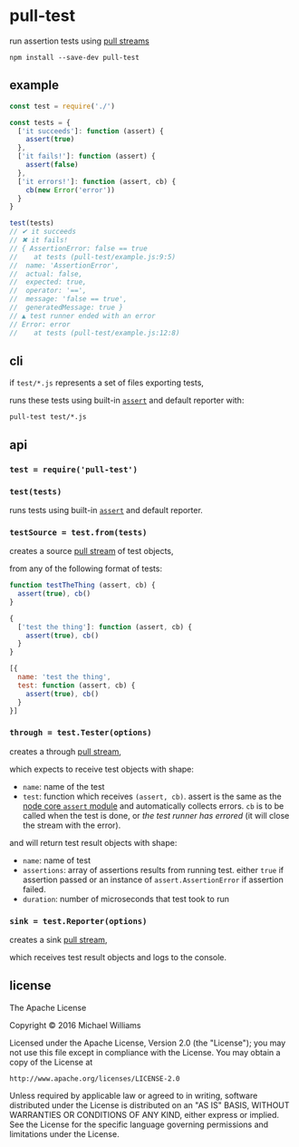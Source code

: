 # pull-test

run assertion tests using [pull streams](https://pull-stream.github.io/)

```shell
npm install --save-dev pull-test
```

## example

```js
const test = require('./')

const tests = {
  ['it succeeds']: function (assert) {
    assert(true)
  },
  ['it fails!']: function (assert) {
    assert(false)
  },
  ['it errors!']: function (assert, cb) {
    cb(new Error('error'))
  }
}

test(tests)
// ✔ it succeeds
// ✖ it fails!
// { AssertionError: false == true
//    at tests (pull-test/example.js:9:5)
//  name: 'AssertionError',
//  actual: false,
//  expected: true,
//  operator: '==',
//  message: 'false == true',
//  generatedMessage: true }
// ▲ test runner ended with an error
// Error: error
//    at tests (pull-test/example.js:12:8)
```

## cli

if `test/*.js` represents a set of files exporting tests,

runs these tests using built-in [`assert`](https://nodejs.org/api/assert.html) and default reporter with:

```
pull-test test/*.js
```

## api

### `test = require('pull-test')`

### `test(tests)`

runs tests using built-in [`assert`](https://nodejs.org/api/assert.html) and default reporter.

### `testSource = test.from(tests)`

creates a source [pull stream](https://pull-stream.github.io/) of test objects,

from any of the following format of tests:

```js
function testTheThing (assert, cb) {
  assert(true), cb()
}
```

```js
{
  ['test the thing']: function (assert, cb) {
    assert(true), cb()
  }
}
```

```js
[{
  name: 'test the thing',
  test: function (assert, cb) {
    assert(true), cb()
  }
}]
```

### `through = test.Tester(options)`

creates a through [pull stream](https://pull-stream.github.io/),

which expects to receive test objects with shape:

- `name`: name of the test
- `test`: function which receives `(assert, cb)`. assert is the same as the [node core `assert` module](https://nodejs.org/api/assert.html) and automatically collects errors. `cb` is to be called when the test is done, or _the test runner has errored_ (it will close the stream with the error).

and will return test result objects with shape:

- `name`: name of test
- `assertions`: array of assertions results from running test. either `true` if assertion passed or an instance of `assert.AssertionError` if assertion failed.
- `duration`: number of microseconds that test took to run

### `sink = test.Reporter(options)`

creates a sink [pull stream](https://pull-stream.github.io/),

which receives test result objects and logs to the console.

## license

The Apache License

Copyright &copy; 2016 Michael Williams

Licensed under the Apache License, Version 2.0 (the "License");
you may not use this file except in compliance with the License.
You may obtain a copy of the License at

    http://www.apache.org/licenses/LICENSE-2.0

Unless required by applicable law or agreed to in writing, software
distributed under the License is distributed on an "AS IS" BASIS,
WITHOUT WARRANTIES OR CONDITIONS OF ANY KIND, either express or implied.
See the License for the specific language governing permissions and
limitations under the License.
